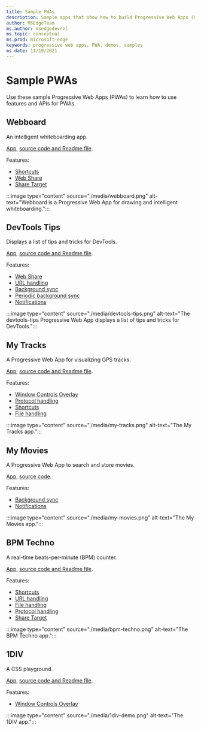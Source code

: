 ```yaml
---
title: Sample PWAs
description: Sample apps that show how to build Progressive Web Apps (PWAs).
author: MSEdgeTeam
ms.author: msedgedevrel
ms.topic: conceptual
ms.prod: microsoft-edge
keywords: progressive web apps, PWA, demos, samples
ms.date: 11/19/2021
---
```

# Sample PWAs

Use these sample Progressive Web Apps (PWAs) to learn how to use features and APIs for PWAs.


<!-- ====================================================================== -->
## Webboard

An intelligent whiteboarding app.

[App](https://webboard.app/), [source code and Readme file](https://github.com/pwa-builder/web-whiteboard).

Features:

*  [Shortcuts](./how-to/shortcuts.md)
*  [Web Share](./how-to/share.md#sharing-content)
*  [Share Target](./how-to/share.md#receiving-shared-content)

:::image type="content" source="./media/webboard.png" alt-text="Webboard is a Progressive Web App for drawing and intelligent whiteboarding.":::


<!-- ====================================================================== -->
## DevTools Tips

Displays a list of tips and tricks for DevTools.

[App](https://devtoolstips.org), [source code and Readme file](https://github.com/captainbrosset/devtools-tips).

Features:

*  [Web Share](./how-to/share.md#sharing-content)
*  [URL handling](./how-to/handle-urls.md)
*  [Background sync](./how-to/background-syncs.md#use-the-background-sync-api-to-synchronize-data-with-the-server)
*  [Periodic background sync](./how-to/background-syncs.md#use-the-periodic-background-sync-api-to-regularly-get-fresh-content)
*  [Notifications](./how-to/notifications-badges.md#display-notifications-in-the-action-center)

:::image type="content" source="./media/devtools-tips.png" alt-text="The devtools-tips Progressive Web App displays a list of tips and tricks for DevTools.":::


<!-- ====================================================================== -->
## My Tracks

A Progressive Web App for visualizing GPS tracks.

[App](https://captainbrosset.github.io/mytracks/), [source code and Readme file](https://github.com/captainbrosset/mytracks).

Features:

*  [Window Controls Overlay](./how-to/window-controls-overlay.md)
*  [Protocol handling](./how-to/handle-protocols.md)
*  [Shortcuts](./how-to/shortcuts.md)
*  [File handling](./how-to/handle-files.md)

:::image type="content" source="./media/my-tracks.png" alt-text="The My Tracks app.":::


<!-- ====================================================================== -->
## My Movies

A Progressive Web App to search and store movies.

[App](https://quirky-rosalind-ac1e65.netlify.app/), [source code](https://github.com/captainbrosset/movies-db-pwa).<!-- todo: link to readme -->

Features:

*  [Background sync](./how-to/background-syncs.md#use-the-background-sync-api-to-synchronize-data-with-the-server)
*  [Notifications](./how-to/notifications-badges.md#display-notifications-in-the-action-center)

:::image type="content" source="./media/my-movies.png" alt-text="The My Movies app.":::


<!-- ====================================================================== -->
## BPM Techno

A real-time beats-per-minute (BPM) counter.

[App](https://bpmtech.no/), [source code and Readme file](https://github.com/webmaxru/bpm-counter).

Features:

*  [Shortcuts](./how-to/shortcuts.md)
*  [URL handling](./how-to/handle-urls.md)
*  [File handling](./how-to/handle-files.md)
*  [Protocol handling](./how-to/handle-protocols.md)
*  [Share Target](./how-to/share.md#receiving-shared-content)

:::image type="content" source="./media/bpm-techno.png" alt-text="The BPM Techno app.":::


<!-- ====================================================================== -->
## 1DIV

A CSS playground.

[App](https://microsoftedge.github.io/Demos/1DIV/dist/), [source code and Readme file](https://github.com/MicrosoftEdge/Demos/tree/main/1DIV).

Features:

*  [Window Controls Overlay](./how-to/window-controls-overlay.md)

:::image type="content" source="./media/1div-demo.png" alt-text="The 1DIV app.":::
